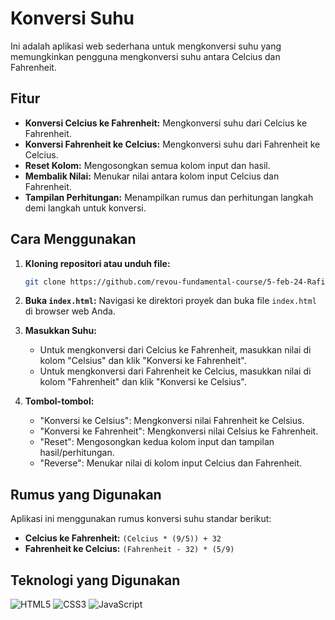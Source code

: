 # Konversi Suhu

Ini adalah aplikasi web sederhana untuk mengkonversi suhu yang memungkinkan pengguna mengkonversi suhu antara Celcius dan Fahrenheit.

## Fitur

* **Konversi Celcius ke Fahrenheit:** Mengkonversi suhu dari Celcius ke Fahrenheit.
* **Konversi Fahrenheit ke Celcius:** Mengkonversi suhu dari Fahrenheit ke Celcius.
* **Reset Kolom:** Mengosongkan semua kolom input dan hasil.
* **Membalik Nilai:** Menukar nilai antara kolom input Celcius dan Fahrenheit.
* **Tampilan Perhitungan:** Menampilkan rumus dan perhitungan langkah demi langkah untuk konversi.

## Cara Menggunakan

1.  **Kloning repositori atau unduh file:**
    ```bash
    git clone https://github.com/revou-fundamental-course/5-feb-24-Rafie1715
    ```
2.  **Buka `index.html`:**
    Navigasi ke direktori proyek dan buka file `index.html` di browser web Anda.

3.  **Masukkan Suhu:**
    * Untuk mengkonversi dari Celcius ke Fahrenheit, masukkan nilai di kolom "Celsius" dan klik "Konversi ke Fahrenheit".
    * Untuk mengkonversi dari Fahrenheit ke Celcius, masukkan nilai di kolom "Fahrenheit" dan klik "Konversi ke Celsius".

4.  **Tombol-tombol:**
    * "Konversi ke Celsius": Mengkonversi nilai Fahrenheit ke Celsius.
    * "Konversi ke Fahrenheit": Mengkonversi nilai Celsius ke Fahrenheit.
    * "Reset": Mengosongkan kedua kolom input dan tampilan hasil/perhitungan.
    * "Reverse": Menukar nilai di kolom input Celcius dan Fahrenheit.

## Rumus yang Digunakan

Aplikasi ini menggunakan rumus konversi suhu standar berikut:

* **Celcius ke Fahrenheit:** `(Celcius * (9/5)) + 32`
* **Fahrenheit ke Celcius:** `(Fahrenheit - 32) * (5/9)`

## Teknologi yang Digunakan

![HTML5](https://img.shields.io/badge/HTML5-E34F26?style=for-the-badge&logo=html5&logoColor=white)
![CSS3](https://img.shields.io/badge/CSS3-1572B6?style=for-the-badge&logo=css3&logoColor=white)
![JavaScript](https://img.shields.io/badge/JavaScript-F7DF1E?style=for-the-badge&logo=javascript&logoColor=black)
